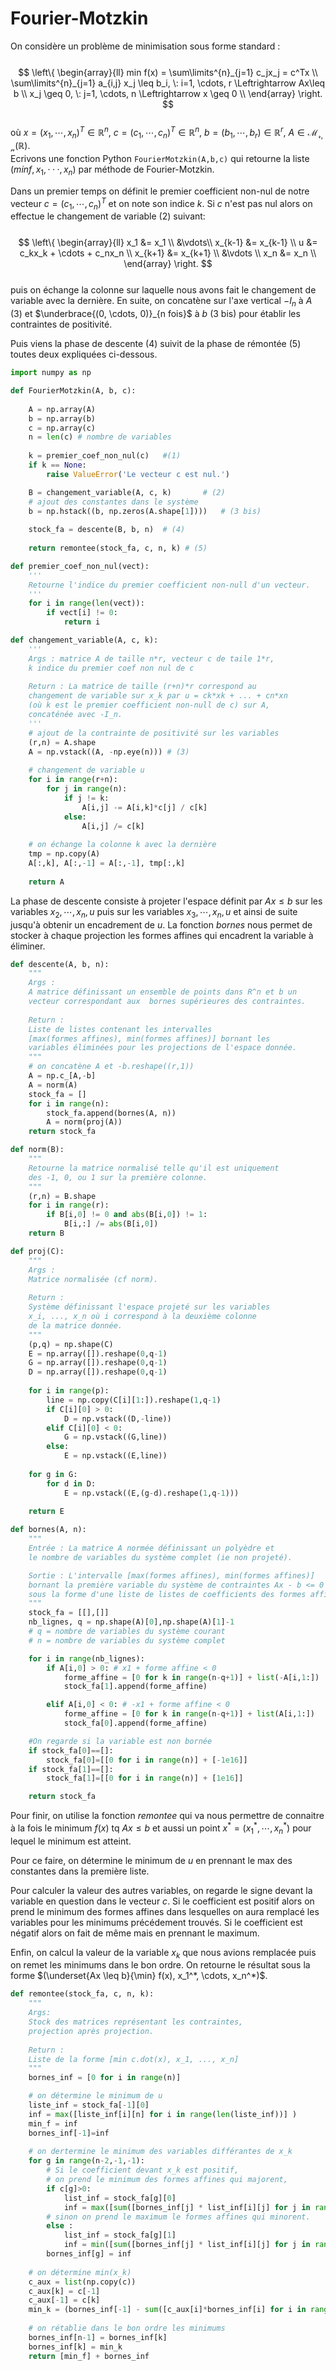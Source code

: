 # Fourier-Motzkin

On considère un problème de minimisation sous forme standard : <br>
<br>
$$
\left\{
    \begin{array}{ll}
        min f(x) = \sum\limits^{n}_{j=1} c_jx_j = c^Tx \\
        \sum\limits^{n}_{j=1} a_{i,j} x_j \leq b_i, \: i=1, \cdots, r \Leftrightarrow Ax\leq b \\
        x_j \geq 0, \: j=1, \cdots, n \Leftrightarrow x \geq 0 \\
    \end{array}
\right.
$$
<br>
où $x= (x_1, \cdots, x_n)^T \in \mathbb{R}^n, \: c=(c_1, \cdots, c_n)^T \in \mathbb{R}^n,\: b=(b_1, \cdots, b_r) \in \mathbb{R}^r, \: A \in \mathcal{M_{r,n}}(\mathbb{R})$.<br>
Ecrivons une fonction Python `FourierMotzkin(A,b,c)` qui retourne la liste $(min f, x_1, · · · , x_n)$
par méthode de Fourier-Motzkin.

Dans un premier temps on définit le premier coefficient non-nul de notre vecteur $c=(c_1, \cdots, c_n)^T$ et on note son indice $k$. Si $c$ n'est pas nul alors on effectue le changement de variable (2) suivant: <br>
<br>
$$
\left\{
    \begin{array}{ll}
        x_1 &= x_1 \\
            &\vdots\\
        x_{k-1} &= x_{k-1} \\
        u &= c_kx_k + \cdots + c_nx_n \\
        x_{k+1} &= x_{k+1} \\
            &\vdots \\
        x_n &= x_n \\
    \end{array}
\right.
$$
<br>
puis on échange la colonne sur laquelle nous avons fait le changement de variable avec la dernière. En suite, on concatène sur l'axe vertical $-I_n$ à $A$ (3) et $\underbrace{(0, \cdots, 0)}_{n fois}$ à $b$ (3 bis) pour établir les contraintes de positivité.

Puis viens la phase de descente (4) suivit de la phase de rémontée (5) toutes deux expliquées ci-dessous.


```python
import numpy as np
```


```python
def FourierMotzkin(A, b, c):
    
    A = np.array(A)
    b = np.array(b)
    c = np.array(c)
    n = len(c) # nombre de variables
    
    k = premier_coef_non_nul(c)   #(1)
    if k == None:
        raise ValueError('Le vecteur c est nul.')

    B = changement_variable(A, c, k)       # (2)
    # ajout des constantes dans le système
    b = np.hstack((b, np.zeros(A.shape[1])))   # (3 bis)
    
    stock_fa = descente(B, b, n)  # (4)
    
    return remontee(stock_fa, c, n, k) # (5)
```


```python
def premier_coef_non_nul(vect):
    '''
    Retourne l'indice du premier coefficient non-null d'un vecteur.
    '''
    for i in range(len(vect)):
        if vect[i] != 0:
            return i
```


```python
def changement_variable(A, c, k):
    '''
    Args : matrice A de taille n*r, vecteur c de taile 1*r, 
    k indice du premier coef non nul de c
    
    Return : La matrice de taille (r+n)*r correspond au
    changement de variable sur x_k par u = ck*xk + ... + cn*xn 
    (où k est le premier coefficient non-null de c) sur A, 
    concaténée avec -I_n.
    '''
    # ajout de la contrainte de positivité sur les variables
    (r,n) = A.shape
    A = np.vstack((A, -np.eye(n))) # (3)
    
    # changement de variable u
    for i in range(r+n):
        for j in range(n):
            if j != k:
                A[i,j] -= A[i,k]*c[j] / c[k]
            else:
                A[i,j] /= c[k]
    
    # on échange la colonne k avec la dernière 
    tmp = np.copy(A)
    A[:,k], A[:,-1] = A[:,-1], tmp[:,k]
    
    return A
```

La phase de descente consiste à projeter l'espace définit par $Ax \leq b$ sur les variables $x_2, \cdots, x_n, u$ puis sur les variables $x_3, \cdots, x_n, u$ et ainsi de suite jusqu'à obtenir un encadrement de $u$. La fonction *bornes* nous permet de stocker à chaque projection les formes affines qui encadrent la variable à éliminer.


```python
def descente(A, b, n):
    """
    Args :
    A matrice définissant un ensemble de points dans R^n et b un 
    vecteur correspondant aux  bornes supérieures des contraintes.
    
    Return :
    Liste de listes contenant les intervalles 
    [max(formes affines), min(formes affines)] bornant les 
    variables éliminées pour les projections de l'espace donnée.
    """
    # on concatène A et -b.reshape((r,1))
    A = np.c_[A,-b]
    A = norm(A)
    stock_fa = []
    for i in range(n):
        stock_fa.append(bornes(A, n))
        A = norm(proj(A))
    return stock_fa
```


```python
def norm(B):
    """
    Retourne la matrice normalisé telle qu'il est uniquement 
    des -1, 0, ou 1 sur la première colonne.
    """
    (r,n) = B.shape
    for i in range(r):
        if B[i,0] != 0 and abs(B[i,0]) != 1:
            B[i,:] /= abs(B[i,0])
    return B
```


```python
def proj(C):
    """
    Args :
    Matrice normalisée (cf norm).
    
    Return :
    Système définissant l'espace projeté sur les variables 
    x_i, ..., x_n où i correspond à la deuxième colonne
    de la matrice donnée.
    """
    (p,q) = np.shape(C)
    E = np.array([]).reshape(0,q-1)
    G = np.array([]).reshape(0,q-1)
    D = np.array([]).reshape(0,q-1)
    
    for i in range(p):
        line = np.copy(C[i][1:]).reshape(1,q-1)
        if C[i][0] > 0:
            D = np.vstack((D,-line))
        elif C[i][0] < 0:
            G = np.vstack((G,line))
        else:
            E = np.vstack((E,line)) 
    
    for g in G:
        for d in D:
            E = np.vstack((E,(g-d).reshape(1,q-1)))
    
    return E
```


```python
def bornes(A, n):
    """
    Entrée : La matrice A normée définissant un polyèdre et 
    le nombre de variables du système complet (ie non projeté).

    Sortie : L'intervalle [max(formes affines), min(formes affines)] 
    bornant la première variable du système de contraintes Ax - b <= 0
    sous la forme d'une liste de listes de coefficients des formes affines.
    """
    stock_fa = [[],[]]
    nb_lignes, q = np.shape(A)[0],np.shape(A)[1]-1
    # q = nombre de variables du système courant
    # n = nombre de variables du système complet

    for i in range(nb_lignes):
        if A[i,0] > 0: # x1 + forme affine < 0
            forme_affine = [0 for k in range(n-q+1)] + list(-A[i,1:])
            stock_fa[1].append(forme_affine)

        elif A[i,0] < 0: # -x1 + forme affine < 0
            forme_affine = [0 for k in range(n-q+1)] + list(A[i,1:])
            stock_fa[0].append(forme_affine)

    #On regarde si la variable est non bornée
    if stock_fa[0]==[]:
        stock_fa[0]=[[0 for i in range(n)] + [-1e16]]
    if stock_fa[1]==[]:
        stock_fa[1]=[[0 for i in range(n)] + [1e16]]

    return stock_fa
```

Pour finir, on utilise la fonction *remontee* qui va nous permettre de connaitre à la fois le minimum $f(x)$ tq $Ax \leq b$ et aussi un point $x^*=(x_1^*, \cdots, x_n^*)$ pour lequel le minimum est atteint.

Pour ce faire, on détermine le minimum de $u$ en prennant le max des constantes dans la première liste.

Pour calculer la valeur des autres variables, on regarde le signe devant la variable en question dans le vecteur $c$. Si le coefficient est positif alors on prend le minimum des formes affines dans lesquelles on aura remplacé les variables pour les minimums précédement trouvés. Si le coefficient est négatif alors on fait de même mais en prennant le maximum.

Enfin, on calcul la valeur de la variable $x_k$ que nous avions remplacée puis on remet les minimums dans le bon ordre. On retourne le résultat sous la forme $(\underset{Ax \leq b}{\min} f(x), x_1^*, \cdots, x_n^*)$.


```python
def remontee(stock_fa, c, n, k):
    """
    Args:
    Stock des matrices représentant les contraintes,
    projection après projection.
    
    Return :
    Liste de la forme [min c.dot(x), x_1, ..., x_n]
    """
    bornes_inf = [0 for i in range(n)]

    # on détermine le minimum de u
    liste_inf = stock_fa[-1][0]
    inf = max([liste_inf[i][n] for i in range(len(liste_inf))] )
    min_f = inf
    bornes_inf[-1]=inf
    
    # on dertermine le minimum des variables différantes de x_k
    for g in range(n-2,-1,-1):
        # Si le coefficient devant x_k est positif, 
        # on prend le minimum des formes affines qui majorent,
        if c[g]>0:
            list_inf = stock_fa[g][0]
            inf = max([sum([bornes_inf[j] * list_inf[i][j] for j in range(n)]) + list_inf[i][n] for i in range(len(list_inf))])
        # sinon on prend le maximum le formes affines qui minorent.
        else :
            list_inf = stock_fa[g][1]
            inf = min([sum([bornes_inf[j] * list_inf[i][j] for j in range(n)]) + list_inf[i][n] for i in range(len(list_inf))])
        bornes_inf[g] = inf
    
    # on détermine min(x_k)
    c_aux = list(np.copy(c))
    c_aux[k] = c[-1]
    c_aux[-1] = c[k]
    min_k = (bornes_inf[-1] - sum([c_aux[i]*bornes_inf[i] for i in range(n-1)])) / c[k] 
    
    # on rétablie dans le bon ordre les minimums 
    bornes_inf[n-1] = bornes_inf[k]
    bornes_inf[k] = min_k
    return [min_f] + bornes_inf
```
